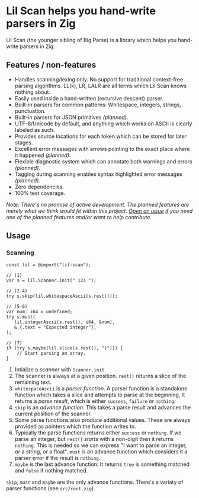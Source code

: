# Lil Scan helps you hand-write parsers in Zig

Lil Scan (the younger sibling of Big Parse) is a library which helps you hand-write parsers in Zig.

## Features / non-features

- Handles scanning/lexing only.
  No support for traditional context-free parsing algorithms. LL(k), LR, LALR are all terms which Lil Scan knows nothing about.
- Easily used inside a hand-written (recursive descent) parser.
- Built-in parsers for common patterns: Whitespace, integers, strings, punctuation.
- Built-in parsers for JSON primitives *(planned)*.
- UTF-8/Unicode by default, and anything which works on ASCII is clearly labeled as such.
- Provides source locations for each token which can be stored for later stages.
- Excellent error messages with arrows pointing to the exact place where it happened *(planned)*.
- Flexible diagnostic system which can annotate both warnings and errors *(planned)*.
- Tagging during scanning enables syntax highlighted error messages *(planned)*.
- Zero dependencies.
- 100% test coverage.

*Note: There's no promise of active development.*
*The planned features are merely what we think would fit within this project.*
[*Open an issue*](https://github.com/judofyr/lil-scan/issues/new) *if you need one of the planned features and/or want to help contribute.*

## Usage

### Scanning

```zig
const lil = @import("lil-scan");

// (1)
var s = lil.Scanner.init(" 123 ");

// (2-4)
try s.skip(lil.whitespaceAscii(s.rest()));

// (5-6)
var num: i64 = undefined;
try s.must(
   lil.integerAscii(s.rest(), i64, &num),
   &.{.text = "Expected integer"},
);

// (7)
if (try s.maybe(lil.slice(s.rest(), "["))) {
    // Start parsing an array.
}
```

1. Intialize a _scanner_ with `Scanner.init`.
2. The scanner is always at a given position.
   `rest()` returns a slice of the remaining text.
3. `whitespaceAscii` is a _parser function_.
   A parser function is a standalone function which takes a slice and attempts to parse at the beginning.
   It returns a _parse result_, which is either `success`, `failure` or `nothing`.
4. `skip` is an _advance function_.
   This takes a parse result and advances the current position of the scanner.
5. Some parse functions also produce additional values.
   These are always provided as pointers which the function writes to.
6. Typically the parse functions returns either `success` or `nothing`.
   If we parse an integer, but `rest()` _starts_ with a non-digit then it returns `nothing`.
   This is needed so we can express "I want to parse an integer, _or_ a string, _or_ a float".
   `must` is an advance function which considers it a parser error if the result is `nothing`.
7. `maybe` is the last advance function: It returns `true` is something matched and `false` if nothing matched.

`skip`, `must` and `maybe` are the only advance functions.
There's a variaty of parser functions (see `src/root.zig`).
